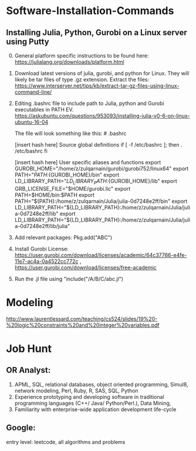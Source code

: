 # Software-Installation-Commands

## Installing Julia, Python, Gurobi on a Linux server using Putty

0. General platform specific instructions to be found here: https://julialang.org/downloads/platform.html

1. Download latest versions of julia, gurobi, and python for Linux. They will likely be tar files of type .gz extension. Extract the files:   https://www.interserver.net/tips/kb/extract-tar-gz-files-using-linux-command-line/

2. Editing .bashrc file to include path to Julia, python and Gurobi executables in PATH EV. 
https://askubuntu.com/questions/953093/installing-julia-v0-6-on-linux-ubuntu-16-04

	The file will look something like this:  # .bashrc

	[insert hash here] Source global definitions
	if [ -f /etc/bashrc ]; then
	. /etc/bashrc
	fi

	[insert hash here] User specific aliases and functions
	export GUROBI_HOME="/home/z/zulqarnain/gurobi/gurobi752/linux64"
	export PATH="${PATH}:${GUROBI_HOME}/bin"
	export LD_LIBRARY_PATH="${LD_LIBRARY_PATH}:${GUROBI_HOME}/lib"
	export GRB_LICENSE_FILE="$HOME/gurobi.lic"
	export PATH=$HOME/bin:$PATH
	export PATH="${PATH}:/home/z/zulqarnain/Julia/julia-0d7248e2ff/bin"
	export LD_LIBRARY_PATH="${LD_LIBRARY_PATH}:/home/z/zulqarnain/Julia/julia-0d7248e2ff/lib"
	export LD_LIBRARY_PATH="${LD_LIBRARY_PATH}:/home/z/zulqarnain/Julia/julia-0d7248e2ff/lib/julia"

3. Add relevant packages: Pkg.add("ABC")

4. Install Gurobi License: https://user.gurobi.com/download/licenses/academic/64c37766-e4fe-11e7-ac4a-0a4522cc772c , https://user.gurobi.com/download/licenses/free-academic

5. Run the .jl file using "include("/A/B/C/abc.jl")

# Modeling

http://www.laurentlessard.com/teaching/cs524/slides/19%20-%20logic%20constraints%20and%20integer%20variables.pdf





# Job Hunt

## OR Analyst:  
1. APML, SQL, relational databases, object oriented programming, Simul8, network modeling, Perl, Ruby, R, SAS, SQL, Python
2. Experience prototyping and developing software in traditional programming languages (C++/ Java/ Python/Perl.), Data Mining, 
3. Familiarity with enterprise-wide application development life-cycle
## Google:
entry level: leetcode, all algorithms and problems
